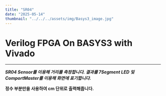```yaml
---
title: "SR04"
date: "2025-05-14"
thumbnail: "../../../assets/img/Basys3_image.jpg"
---
```


# Verilog FPGA On BASYS3 with Vivado
---

***SR04 Sensor를 이용해 거리를 측정합니다. 결과를 7Segment LED 및 ComportMaster를 이용해 화면에 표기합니다.***

**정수 부분만을 사용하여 cm 단위로 출력해줍니다.**
